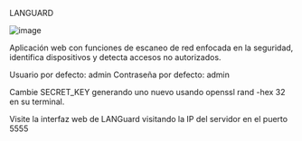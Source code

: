 LANGUARD

![image](https://github.com/user-attachments/assets/ccfb8364-edbd-457c-891c-6c8926a436a5)

Aplicación web con funciones de escaneo de red enfocada en la seguridad, identifica dispositivos y detecta accesos no autorizados.


Usuario por defecto: admin
Contraseña por defecto: admin

Cambie SECRET_KEY generando uno nuevo usando openssl rand -hex 32 en su terminal.

Visite la interfaz web de LANGuard visitando la IP del servidor en el puerto 5555

